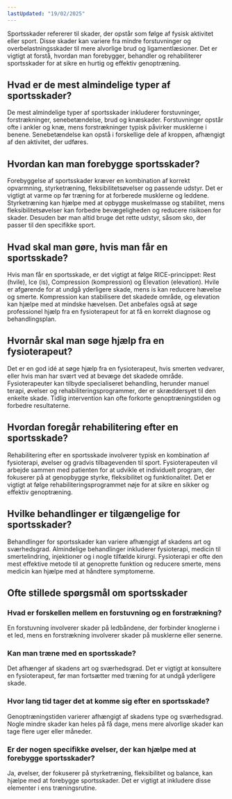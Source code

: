 ```yaml
---
lastUpdated: "19/02/2025"
---
```


Sportsskader refererer til skader, der opstår som følge af fysisk aktivitet eller sport. Disse skader kan variere fra mindre forstuvninger og overbelastningsskader til mere alvorlige brud og ligamentlæsioner. Det er vigtigt at forstå, hvordan man forebygger, behandler og rehabiliterer sportsskader for at sikre en hurtig og effektiv genoptræning.

## Hvad er de mest almindelige typer af sportsskader?

De mest almindelige typer af sportsskader inkluderer forstuvninger, forstrækninger, senebetændelse, brud og knæskader. Forstuvninger opstår ofte i ankler og knæ, mens forstrækninger typisk påvirker musklerne i benene. Senebetændelse kan opstå i forskellige dele af kroppen, afhængigt af den aktivitet, der udføres.

## Hvordan kan man forebygge sportsskader?

Forebyggelse af sportsskader kræver en kombination af korrekt opvarmning, styrketræning, fleksibilitetsøvelser og passende udstyr. Det er vigtigt at varme op før træning for at forberede musklerne og leddene. Styrketræning kan hjælpe med at opbygge muskelmasse og stabilitet, mens fleksibilitetsøvelser kan forbedre bevægeligheden og reducere risikoen for skader. Desuden bør man altid bruge det rette udstyr, såsom sko, der passer til den specifikke sport.

## Hvad skal man gøre, hvis man får en sportsskade?

Hvis man får en sportsskade, er det vigtigt at følge RICE-princippet: Rest (hvile), Ice (is), Compression (kompression) og Elevation (elevation). Hvile er afgørende for at undgå yderligere skade, mens is kan reducere hævelse og smerte. Kompression kan stabilisere det skadede område, og elevation kan hjælpe med at mindske hævelsen. Det anbefales også at søge professionel hjælp fra en fysioterapeut for at få en korrekt diagnose og behandlingsplan.

## Hvornår skal man søge hjælp fra en fysioterapeut?

Det er en god idé at søge hjælp fra en fysioterapeut, hvis smerten vedvarer, eller hvis man har svært ved at bevæge det skadede område. Fysioterapeuter kan tilbyde specialiseret behandling, herunder manuel terapi, øvelser og rehabiliteringsprogrammer, der er skræddersyet til den enkelte skade. Tidlig intervention kan ofte forkorte genoptræningstiden og forbedre resultaterne.

## Hvordan foregår rehabilitering efter en sportsskade?

Rehabilitering efter en sportsskade involverer typisk en kombination af fysioterapi, øvelser og gradvis tilbagevenden til sport. Fysioterapeuten vil arbejde sammen med patienten for at udvikle et individuelt program, der fokuserer på at genopbygge styrke, fleksibilitet og funktionalitet. Det er vigtigt at følge rehabiliteringsprogrammet nøje for at sikre en sikker og effektiv genoptræning.

## Hvilke behandlinger er tilgængelige for sportsskader?

Behandlinger for sportsskader kan variere afhængigt af skadens art og sværhedsgrad. Almindelige behandlinger inkluderer fysioterapi, medicin til smertelindring, injektioner og i nogle tilfælde kirurgi. Fysioterapi er ofte den mest effektive metode til at genoprette funktion og reducere smerte, mens medicin kan hjælpe med at håndtere symptomerne.

## Ofte stillede spørgsmål om sportsskader

### Hvad er forskellen mellem en forstuvning og en forstrækning?

En forstuvning involverer skader på ledbåndene, der forbinder knoglerne i et led, mens en forstrækning involverer skader på musklerne eller senerne.

### Kan man træne med en sportsskade?

Det afhænger af skadens art og sværhedsgrad. Det er vigtigt at konsultere en fysioterapeut, før man fortsætter med træning for at undgå yderligere skade.

### Hvor lang tid tager det at komme sig efter en sportsskade?

Genoptræningstiden varierer afhængigt af skadens type og sværhedsgrad. Nogle mindre skader kan heles på få dage, mens mere alvorlige skader kan tage flere uger eller måneder.

### Er der nogen specifikke øvelser, der kan hjælpe med at forebygge sportsskader?

Ja, øvelser, der fokuserer på styrketræning, fleksibilitet og balance, kan hjælpe med at forebygge sportsskader. Det er vigtigt at inkludere disse elementer i ens træningsrutine.
